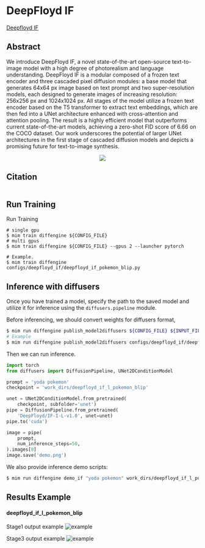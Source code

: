 # DeepFloyd IF

[Deepfloyd IF](https://www.deepfloyd.ai/deepfloyd-if)

## Abstract

We introduce DeepFloyd IF, a novel state-of-the-art open-source text-to-image model with a high degree of photorealism and language understanding. DeepFloyd IF is a modular composed of a frozen text encoder and three cascaded pixel diffusion modules: a base model that generates 64x64 px image based on text prompt and two super-resolution models, each designed to generate images of increasing resolution: 256x256 px and 1024x1024 px. All stages of the model utilize a frozen text encoder based on the T5 transformer to extract text embeddings, which are then fed into a UNet architecture enhanced with cross-attention and attention pooling. The result is a highly efficient model that outperforms current state-of-the-art models, achieving a zero-shot FID score of 6.66 on the COCO dataset. Our work underscores the potential of larger UNet architectures in the first stage of cascaded diffusion models and depicts a promising future for text-to-image synthesis.

<div align=center>
<img src="https://github.com/okotaku/diffengine/assets/24734142/a1b1a31f-5fb7-4a62-8502-2c8e4330f165"/>
</div>

## Citation

```
```

## Run Training

Run Training

```
# single gpu
$ mim train diffengine ${CONFIG_FILE}
# multi gpus
$ mim train diffengine ${CONFIG_FILE} --gpus 2 --launcher pytorch

# Example.
$ mim train diffengine configs/deepfloyd_if/deepfloyd_if_pokemon_blip.py
```

## Inference with diffusers

Once you have trained a model, specify the path to the saved model and utilize it for inference using the `diffusers.pipeline` module.

Before inferencing, we should convert weights for diffusers format,

```bash
$ mim run diffengine publish_model2diffusers ${CONFIG_FILE} ${INPUT_FILENAME} ${OUTPUT_DIR} --save-keys ${SAVE_KEYS}
# Example
$ mim run diffengine publish_model2diffusers configs/deepfloyd_if/deepfloyd_if_l_pokemon_blip.py work_dirs/deepfloyd_if_l_pokemon_blip/epoch_50.pth work_dirs/deepfloyd_if_l_pokemon_blip --save-keys unet
```

Then we can run inference.

```py
import torch
from diffusers import DiffusionPipeline, UNet2DConditionModel

prompt = 'yoda pokemon'
checkpoint = 'work_dirs/deepfloyd_if_l_pokemon_blip'

unet = UNet2DConditionModel.from_pretrained(
    checkpoint, subfolder='unet')
pipe = DiffusionPipeline.from_pretrained(
    'DeepFloyd/IF-I-L-v1.0', unet=unet)
pipe.to('cuda')

image = pipe(
    prompt,
    num_inference_steps=50,
).images[0]
image.save('demo.png')
```

We also provide inference demo scripts:

```bash
$ mim run diffengine demo_if "yoda pokemon" work_dirs/deepfloyd_if_l_pokemon_blip
```

## Results Example

#### deepfloyd_if_l_pokemon_blip

Stage1 output example
![example](https://github.com/okotaku/diffengine/assets/24734142/e1e56e8e-59ec-4256-82a1-0e2941b6ee24)

Stage3 output example
![example](https://github.com/okotaku/diffengine/assets/24734142/c71b2a64-e016-4e39-b077-457d065ee8da)
